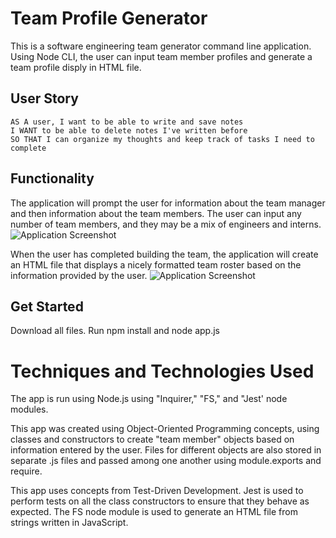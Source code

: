 # Team Profile Generator
This is a software engineering team generator command line application. Using Node CLI, the user can input team member profiles and generate a team profile disply in HTML file.

## User Story
```
AS A user, I want to be able to write and save notes
I WANT to be able to delete notes I've written before
SO THAT I can organize my thoughts and keep track of tasks I need to complete
```

## Functionality

The application will prompt the user for information about the team manager and then information about the team members. 
The user can input any number of team members, and they may be a mix of engineers and interns. 
![Application Screenshot](./assets/workout-tracker-dashboard.png)

When the user has completed building the team, the application will create an HTML file that displays a nicely formatted team roster based on the information provided by the user. 
![Application Screenshot](./assets/workout-tracker-dashboard.png)


## Get Started
Download all files.
Run npm install and node app.js

# Techniques and Technologies Used
The app is run using Node.js using "Inquirer," "FS," and "Jest' node modules. 

This app was created using Object-Oriented Programming concepts, using classes and constructors to create "team member" objects based on information entered by the user. Files for different objects are also stored in separate .js files and passed among one another using module.exports and require.

This app uses concepts from Test-Driven Development. Jest is used to perform tests on all the class constructors to ensure that they behave as expected.  The FS node module is used to generate an HTML file from strings written in JavaScript.